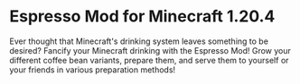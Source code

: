 # Espresso Mod for Minecraft 1.20.4

Ever thought that Minecraft's drinking system leaves something to be desired? Fancify your Minecraft drinking with the Espresso Mod! Grow your different coffee bean variants, prepare them, and serve them to yourself or your friends in various preparation methods!
